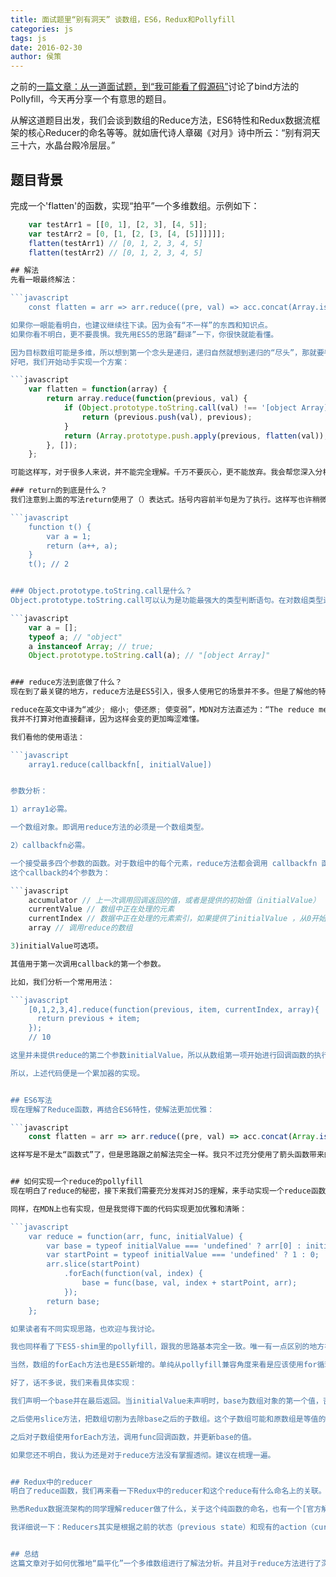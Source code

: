 ```yaml
---
title: 面试题里“别有洞天” 谈数组，ES6，Redux和Pollyfill
categories: js
tags: js
date: 2016-02-30
author: 侯策
---
```


之前的[一篇文章：从一道面试题，到“我可能看了假源码”](http://www.jianshu.com/p/6958f99db769)讨论了bind方法的Pollyfill，今天再分享一个有意思的题目。

从解这道题目出发，我们会谈到数组的Reduce方法，ES6特性和Redux数据流框架的核心Reducer的命名等等。就如唐代诗人章碣《对月》诗中所云：“别有洞天三十六，水晶台殿冷层层。”

## 题目背景
完成一个'flatten'的函数，实现“拍平”一个多维数组。示例如下：

```javascript
    var testArr1 = [[0, 1], [2, 3], [4, 5]];
    var testArr2 = [0, [1, [2, [3, [4, [5]]]]]];
    flatten(testArr1) // [0, 1, 2, 3, 4, 5]
    flatten(testArr2) // [0, 1, 2, 3, 4, 5]

## 解法
先看一眼最终解法：

```javascript
    const flatten = arr => arr.reduce((pre, val) => acc.concat(Array.isArray(pre) ? flatten(val) : val), []);

如果你一眼能看明白，也建议继续往下读。因为会有“不一样”的东西和知识点。
如果你看不明白，更不要畏惧。我先用ES5的思路“翻译”一下，你很快就能看懂。

因为目标数组可能是多维，所以想到第一个念头是递归，递归自然就想到递归的“尽头”，那就要判断变量是否是数组类型。
好吧，我们开始动手实现一个方案：

```javascript
    var flatten = function(array) {
        return array.reduce(function(previous, val) {
            if (Object.prototype.toString.call(val) !== '[object Array]') {
                return (previous.push(val), previous);
            }
            return (Array.prototype.push.apply(previous, flatten(val)), previous);
        }, []);
    };

可能这样写，对于很多人来说，并不能完全理解。千万不要灰心，更不能放弃。我会帮您深入分析。

### return的到底是什么？
我们注意到上面的写法return使用了（）表达式。括号内容前半句是为了执行。这样写也许稍微晦涩难懂一些。请看下面的代码示例：

```javascript
    function t() {
        var a = 1;
        return (a++, a);
    }
    t(); // 2


### Object.prototype.toString.call是什么？
Object.prototype.toString.call可以认为是功能最强大的类型判断语句。在对数组类型进行判断时，需要格外小心：

```javascript
    var a = [];
    typeof a; // "object"
    a instanceof Array; // true;
    Object.prototype.toString.call(a); // "[object Array]"


### reduce方法到底做了什么？
现在到了最关键的地方，reduce方法是ES5引入，很多人使用它的场景并不多。但是了解他的特性却是必须的。遗憾的是，社区上对于它的内容似乎都不是太重视。这里我简要进行“科普”，因为下面我要围绕它进行延伸：

reduce在英文中译为“减少; 缩小; 使还原; 使变弱”，MDN对方法直述为：“The reduce method applies a function against an accumulator and each value of the array (from left-to-right) to reduce it to a single value.”
我并不打算对他直接翻译，因为这样会变的更加晦涩难懂。

我们看他的使用语法：

```javascript
    array1.reduce(callbackfn[, initialValue])


参数分析：

1）array1必需。

一个数组对象。即调用reduce方法的必须是一个数组类型。

2）callbackfn必需。

一个接受最多四个参数的函数。对于数组中的每个元素，reduce方法都会调用 callbackfn 函数一次。
这个callback的4个参数为：

```javascript
    accumulator // 上一次调用回调返回的值，或者是提供的初始值（initialValue）
    currentValue // 数组中正在处理的元素
    currentIndex // 数据中正在处理的元素索引，如果提供了initialValue ，从0开始；否则从1开始
    array // 调用reduce的数组

3)initialValue可选项。

其值用于第一次调用callback的第一个参数。

比如，我们分析一个常用用法：

```javascript
    [0,1,2,3,4].reduce(function(previous, item, currentIndex, array){
      return previous + item;
    });
    // 10

这里并未提供reduce的第二个参数initialValue，所以从数组第一项开始进行回调函数的执行。并且每次回调函数执行完之后的结果，作为下一次的previous执行回调。

所以，上述代码便是一个累加器的实现。


## ES6写法
现在理解了Reduce函数，再结合ES6特性，使解法更加优雅：

```javascript
    const flatten = arr => arr.reduce((pre, val) => acc.concat(Array.isArray(pre) ? flatten(val) : val), []);

这样写是不是太“函数式”了，但是思路跟之前解法完全一样。我只不过充分使用了箭头函数带来的便利。并且使用了更便捷的isArray对数组类型进行判断。这是开篇提到的解法，也是MDN最新版的实现。


## 如何实现一个reduce的pollyfill
现在明白了reduce的秘密，接下来我们需要充分发挥对JS的理解，来手动实现一个reduce函数。毕竟，reduce是ES5带来的数组新特性，在不使用ES5-shim的情况下，需要手动兼容。

同样，在MDN上也有实现，但是我觉得下面的代码实现更加优雅和清晰：

```javascript
    var reduce = function(arr, func, initialValue) {
        var base = typeof initialValue === 'undefined' ? arr[0] : initialValue;
        var startPoint = typeof initialValue === 'undefined' ? 1 : 0;
        arr.slice(startPoint)
            .forEach(function(val, index) {
                base = func(base, val, index + startPoint, arr);
            });
        return base;
    };

如果读者有不同实现思路，也欢迎与我讨论。

我也同样看了下ES5-shim里的pollyfill，跟我的思路基本完全一致。唯一有一点区别的地方在于我用了forEach迭代而ES5-shim使用的是简单for循环。

当然，数组的forEach方法也是ES5新增的。单纯从pollyfill兼容角度来看是应该使用for循环。但我这里是为了用简单明了的思路，实现reduce方法，根本目的还是希望对reduce有一个全面透彻的了解。

好了，话不多说，我们来看具体实现：

我们声明一个base并在最后返回。当initialValue未声明时，base为数组对象的第一个值，否则为initialValue。

之后使用slice方法，把数组切割为去除base之后的子数组。这个子数组可能和原数组是等值的，这是在提供initialValue情况下；未提供initialValue时，这个子数组去除了已经作为base的第一项元素。

之后对子数组使用forEach方法，调用func回调函数，并更新base的值。

如果您还不明白，我认为还是对于reduce方法没有掌握透彻。建议在梳理一遍。


## Redux中的reducer
明白了reduce函数，我们再来看一下Redux中的reducer和这个reduce有什么命名上的关联。

熟悉Redux数据流架构的同学理解reducer做了什么，关于这个纯函数的命名，也有一个[官方解释](https://github.com/reactjs/redux/blob/master/docs/basics/Reducers.md)：“It's called a reducer because it's the type of function you would pass to Array.prototype.reduce(reducer, ?initialValue)”，虽然是一笔带过，但是总结的恰到好处。

我详细说一下：Reducers其实是根据之前的状态（previous state）和现有的action（current action）更新state这个累加器（accumulation）。每次redux reducer被执行时，state和action被传入，这个state根据action进行累加或者是“自身消减”（reduce），进而返回最新的state。这符合一个典型reduce函数的用法：state -> action -> state.


## 总结
这篇文章对于如何优雅地“扁平化”一个多维数组进行了解法分析。并且对于reduce方法进行了深入讨论，我们还实现了reduce的pollyfill。在充分理解的基础上，有简要延伸到redux数据架构里面reducer的命名。希望对读者有所启发，也欢迎同我讨论。